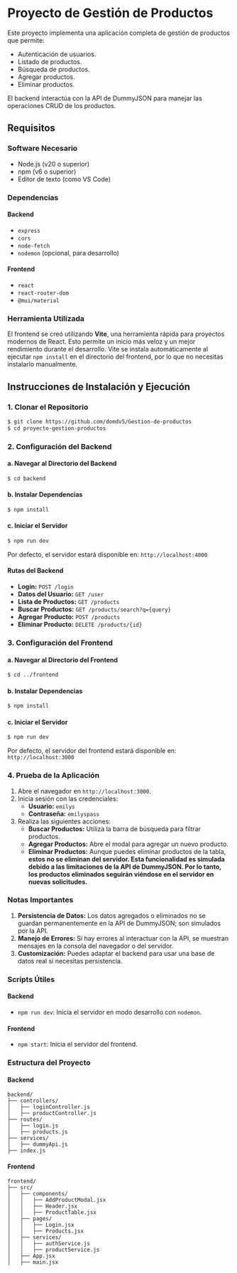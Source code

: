 # Proyecto de Gestión de Productos

Este proyecto implementa una aplicación completa de gestión de productos que permite:

- Autenticación de usuarios.
- Listado de productos.
- Búsqueda de productos.
- Agregar productos.
- Eliminar productos.

El backend interactúa con la API de DummyJSON para manejar las operaciones CRUD de los productos.

## Requisitos

### Software Necesario

- Node.js (v20 o superior)
- npm (v6 o superior)
- Editor de texto (como VS Code)

### Dependencias

#### Backend

- `express`
- `cors`
- `node-fetch`
- `nodemon` (opcional, para desarrollo)

#### Frontend

- `react`
- `react-router-dom`
- `@mui/material`

### Herramienta Utilizada

El frontend se creó utilizando **Vite**, una herramienta rápida para proyectos modernos de React. Esto permite un inicio más veloz y un mejor rendimiento durante el desarrollo. Vite se instala automáticamente al ejecutar `npm install` en el directorio del frontend, por lo que no necesitas instalarlo manualmente.

## Instrucciones de Instalación y Ejecución

### 1. Clonar el Repositorio

```bash
$ git clone https://github.com/domdv5/Gestion-de-productos
$ cd proyecto-gestion-productos
```

### 2. Configuración del Backend

#### a. Navegar al Directorio del Backend

```bash
$ cd backend
```

#### b. Instalar Dependencias

```bash
$ npm install
```

#### c. Iniciar el Servidor

```bash
$ npm run dev
```

Por defecto, el servidor estará disponible en: `http://localhost:4000`

#### Rutas del Backend

- **Login:** `POST /login`
- **Datos del Usuario:** `GET /user`
- **Lista de Productos:** `GET /products`
- **Buscar Productos:** `GET /products/search?q={query}`
- **Agregar Producto:** `POST /products`
- **Eliminar Producto:** `DELETE /products/{id}`

### 3. Configuración del Frontend

#### a. Navegar al Directorio del Frontend

```bash
$ cd ../frontend
```

#### b. Instalar Dependencias

```bash
$ npm install
```

#### c. Iniciar el Servidor

```bash
$ npm run dev
```

Por defecto, el servidor del frontend estará disponible en: `http://localhost:3000`

### 4. Prueba de la Aplicación

1. Abre el navegador en `http://localhost:3000`.
2. Inicia sesión con las credenciales:
   - **Usuario:** `emilys`
   - **Contraseña:** `emilyspass`
3. Realiza las siguientes acciones:
   - **Buscar Productos:** Utiliza la barra de búsqueda para filtrar productos.
   - **Agregar Productos:** Abre el modal para agregar un nuevo producto.
   - **Eliminar Productos:** Aunque puedes eliminar productos de la tabla, **estos no se eliminan del servidor. Esta funcionalidad es simulada debido a las limitaciones de la API de DummyJSON. Por lo tanto, los productos eliminados seguirán viéndose en el servidor en nuevas solicitudes.**

### Notas Importantes

1. **Persistencia de Datos:** Los datos agregados o eliminados no se guardan permanentemente en la API de DummyJSON; son simulados por la API.
2. **Manejo de Errores:** Si hay errores al interactuar con la API, se muestran mensajes en la consola del navegador o del servidor.
3. **Customización:** Puedes adaptar el backend para usar una base de datos real si necesitas persistencia.

### Scripts Útiles

#### Backend

- `npm run dev`: Inicia el servidor en modo desarrollo con `nodemon`.

#### Frontend

- `npm start`: Inicia el servidor del frontend.

### Estructura del Proyecto

#### Backend

```
backend/
├── controllers/
│   ├── loginController.js
│   ├── productController.js
├── routes/
│   ├── login.js
│   ├── products.js
├── services/
│   ├── dummyApi.js
├── index.js
```

#### Frontend

```
frontend/
├── src/
│   ├── components/
│   │   ├── AddProductModal.jsx
│   │   ├── Header.jsx
│   │   ├── ProductTable.jsx
│   ├── pages/
│   │   ├── Login.jsx
│   │   ├── Products.jsx
│   ├── services/
│   │   ├── authService.js
│   │   ├── productService.js
│   ├── App.jsx
│   ├── main.jsx
```

